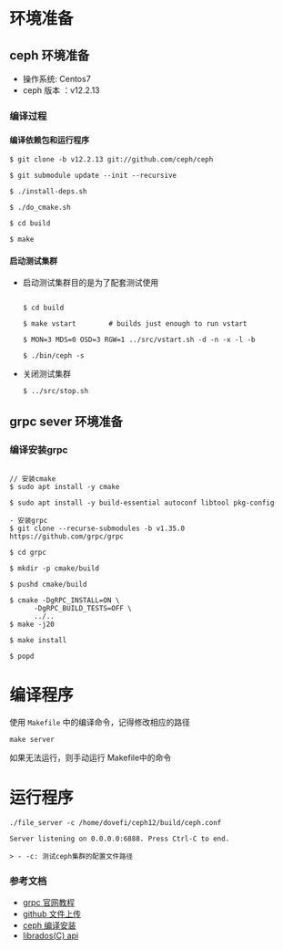 # 环境准备

## ceph 环境准备
- 操作系统: Centos7
- ceph 版本 ：v12.2.13

### 编译过程

#### 编译依赖包和运行程序
```shell script
$ git clone -b v12.2.13 git://github.com/ceph/ceph

$ git submodule update --init --recursive

$ ./install-deps.sh

$ ./do_cmake.sh

$ cd build

$ make
```

#### 启动测试集群
- 启动测试集群目的是为了配套测试使用
    ```shell script

    $ cd build

    $ make vstart        # builds just enough to run vstart

    $ MON=3 MDS=0 OSD=3 RGW=1 ../src/vstart.sh -d -n -x -l -b

    $ ./bin/ceph -s
    ```
- 关闭测试集群

    ```shell script
    $ ../src/stop.sh
    ```

## grpc sever 环境准备
### 编译安装grpc
```shell script

// 安装cmake
$ sudo apt install -y cmake

$ sudo apt install -y build-essential autoconf libtool pkg-config

- 安装grpc
$ git clone --recurse-submodules -b v1.35.0 https://github.com/grpc/grpc

$ cd grpc

$ mkdir -p cmake/build

$ pushd cmake/build

$ cmake -DgRPC_INSTALL=ON \
      -DgRPC_BUILD_TESTS=OFF \
      ../..
$ make -j20

$ make install

$ popd

```
# 编译程序
使用 `Makefile` 中的编译命令，记得修改相应的路径
```shell script
make server
```
如果无法运行，则手动运行 Makefile中的命令

# 运行程序
```shell script
./file_server -c /home/dovefi/ceph12/build/ceph.conf

Server listening on 0.0.0.0:6888. Press Ctrl-C to end.

> - -c: 测试ceph集群的配置文件路径
```
### 参考文档
- [grpc 官网教程](https://grpc.io/docs/languages/cpp/quickstart/)
- [github 文件上传](https://github.com/yitzikc/grpc-file-exchange)
- [ceph 编译安装](https://github.com/ceph/ceph/tree/v12.2.13)
- [librados(C) api](https://docs.ceph.com/en/latest/rados/api/librados/#librados-c)
